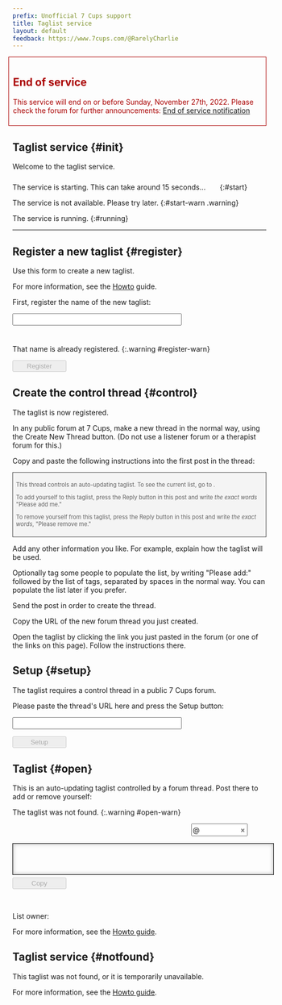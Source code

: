 ```yaml
---
prefix: Unofficial 7 Cups support
title: Taglist service
layout: default
feedback: https://www.7cups.com/@RarelyCharlie
---
```

<style>
#content>* {display: none;}
#init {display: initial;}
#running {visibility: hidden;}

span.spinner {display: inline-block; width: 24px; height:24px;
	background: no-repeat center/100% url(/assets/ajax-loader.gif);
	position: relative; top: 6px; left: 6px;}
.warning {color: #a00; background: #fee; padding: 2px 4px; margin-left: -4px; opacity: 0;}
input[type=text] {display: block; width: 24em; padding: 2px 4px; margin: 0;
	font-size: inherit;}
button {display: block; min-width: 8em; padding: 2px 4px; margin: 0 0 1em 0;}
#open-copy {display: inline-block; margin-right: 2em;}
blockquote {font-size: 80%; border: 1px solid #444; background: #f4f4f4; padding: 1ex;
	margin: 0;}
	
#open-container {position: relative; padding: 0 0 1em 0; min-height: 40px;}
#open-list {width: 100%; min-height: 4em; border: 1px solid #000; padding: 1ex; font-size: 12px; line-height: 14px;
	box-shadow: inset #ccc 0 0 1ex 2px; resize: none; position: absolute; top: 0; left: 0;}
#open-list.empty {color: #aaa; text-align: center;}
#open-spin {position: absolute; left: calc(50% - 12px); top: 1em;}

#open-searchbar {text-align: right;}
#open-searchbar img {width: 16px; height: 16px; margin: 0 0 0 8px; position: relative; top: 4px; left: -1em;}
#open-search {display: inline-block; width: 8em; padding: 2px 1em 2px 1em; font-family: inherit; font-size: inherit;}
#open-atsign {position: relative; left: 17px;}
#open-nosearch {font-weight: bold; line-height: 16px; display: inline-block; color: #777;
	position: relative; left: -1em; cursor: pointer;}
span.found {background: #5df;}

#content p {margin: 1em 0;}
</style>
<script src="https://cdnjs.cloudflare.com/ajax/libs/jquery/3.5.0/jquery.min.js"></script>
<script>
const controldomain = 'https://www.7cups.com'
const controldir = 'forum'
const serviceurl = 'https://rarelycharlie.herokuapp.com/taglist/'

Taglist = {
	key: '',
	problems: [
		'No problems found.',
		'Two tags or one? Type an @-sign or delete the space.',
		'Unexpected symbols'
		],
	service: null,

	api: async function (action, data) {
		console.log('api: ' + action)
		if (!action) return
		if (!data) data = {}
		data.action = action
		var response
		try {
			response = await fetch(serviceurl, {
				method: 'POST',
				headers: {'Content-Type': 'application/json; charset=utf-8'}, 
				body: JSON.stringify(data),
				cache: 'no-cache'
				})
			}
		catch (e) {
			console.log('+++ ERROR')
			return [0, 'No connection']
			}
		if (response) {
			var body = await response.text()
			console.log('  +api: ' + response.status + ' ' + response.statusText)
			return [response.status, body]
			}
		else return [404, 'Not found']		
		},

	clean: function () { // clean the list...
		var list = document.getElementById('list')
		list.removeAttribute('contenteditable')
		
		var t = list.textContent
		t = t.replace(/<[^>]+>/g, '')
		t = t.replace(/[^A-Za-z0-9_ @]/g, '')
		t = t.replace(/@+\s+/g, '@')
		t = t.replace(/([^ ])@/g, '$1 @')
		t = t.replace(/\s+/g, ' ')
		
		var m = /@[^@ ]+\s[^@ ]+/.exec(t)
		if (m) {
			this.problem(m[0], 1)
			t = t.replace(m[0], '<span class="bad">' + m[0] + '</span>')
			list.innerHTML = t
			return false
			}
		else {
			t = t.replace(/[ @]+/g, ' ')
			t = t.split(' ')
			t.sort((a, b) => a.toLowerCase().localeCompare(b.toLowerCase()))

			var dup = 0
			for (let i = 1; i < t.length; ++i)
				if (t[i].toLowerCase() == t[i - 1].toLowerCase()) t[i] = '', ++dup
		
			t = t.filter(n => n.trim() != '')
			t = t.map(n => '@' + n)
			list.textContent = t.join(' ')
			if (t.length) this.noproblem(dup, t.length)
			return true
			}
		},

	control: async function () { // set the control URL...
		var v = $('#setup-url').val().trim()
		v = v.replace(/#.*$/, '').replace(/\/\d\/$/, '/')
		var [status, text] = await this.api('control', {key: this.key, url: v})
		if (status == 200) {
			this.section('setup', false)
			this.open()
			}
		else {
			// handle failure e.g. malformed URL!
			}
		},

	copy: function () {
		var t = $('#open-list')[0]
		if (document.body.createTextRange) {
			let r = document.body.createTextRange()
			r.moveToElementText(t)
			r.select()
			}
		else if (window.getSelection) {
			let s = window.getSelection()
			let r = document.createRange()
			r.selectNodeContents(t)
			s.removeAllRanges()
			s.addRange(r)
			}

		var ok = document.execCommand('copy')
		if (ok) setTimeout(function () {
			if (document.selection) document.selection.empty()
    		else if (window.getSelection) window.getSelection().removeAllRanges()
			}, 500)
		$('#open-copied').text(ok? 'Copied' : 'Oops! Copying failed. Try copying manually.')
			.fadeIn(0)
		if (!ok) {
			$('#open-copy').prop('disabled', true)
			$('#open-copied').addClass('warning').css('opacity', 1)
			}
		setTimeout(function () {$('#open-copied').fadeOut(800)}, 1500)
		},
	
	init: async function () {
		this.section('init', true)
		this.key = location.search.substring(1)
		
		$('input[type=text]').on('keyup', function (event) {
			Taglist.keyup(event)
			})

		this.ping()
		await this.sleep(1)
		if (this.service === null) $('#start').show()
		},

	keyup: function (event) {
		var id = event.target.id, v = event.target.value.trim()
		if ($(event.target).is('[readonly]')) return
		if (id == 'register-name') {
			let b = $('#register-button') 
			b.prop('disabled', v.length < 4)
			if (event.keyCode == 13 && v.length >= 4) b.click() 
			}
		else if (id == 'setup-url') {
			let b = $('#setup-button') 
			b.prop('disabled', v = '')
			if (event.keyCode == 13 && v) b.click() 
			}
		else if (id == 'open-search') {
			let list = $('#open-list'), t = list.text() //.replace(/<[^>+]>/g, '')
			v = v.replace(/\s.*/, '')
			if (v) t = t.replace(new RegExp('@(' + v + ')', 'ig'), '<span class="found">@$1</span>')
			list.html(t)
			}
		},

	noproblem: function (dup, n) {
		document.getElementById('problem').setAttribute('disabled', true)
		var p = document.getElementById('problem-tags')
		p.value = ''
		p.disabled = true
		document.getElementById('problem-report')
			.textContent = this.problems[0] + ' '
			+ (dup == 0? 'No duplicates.' : (dup == 1? '1 duplicate removed.' : dup + ' duplicates removed.'))
			+ ' '
			+ (n == 0? 'No tags remain.' : (n == 1? '1 tag' : n + ' tags'))
			+ ' in the list.'
		document.getElementById('problem-fix').disabled = true
		},		
	
	nosearch: function () {
		$('#open-search').val('').focus()
		this.keyup({target: {id: 'open-search', value: ''}})
		},

	open: async function () {
		var [status, data] = await this.api('open', {key: this.key, mode: 'peek'})
		console.log('open: ' + status)
		$('#open-wait').hide()
		if (status == 200) {
			this.section('open', true)
			$('#open-warn').hide()
			data = JSON.parse(data)
			$('h2#open').text(data.name)
			document.title = data.name + ' | Taglist service'
			console.log('control: ' + data.control)
			if (!data.control) {
				this.section('open', false)
				$('h2#setup').text('Setup: ' + data.name)
				this.setup()
				}
			$('#open-control').attr('href', [controldomain, controldir, data.control].join('/')).text(data.name)
			if (data.owner) $('#open-owner')
				.attr('href', [controldomain, '@' + data.owner].join('/'))
				.text('@' + data.owner)
			if (data.delegates && data.delegates[0]) {
				let rr = [], d = data.delegates[0]
				if (d.includes('A')) rr.push('adult') 
				if (d.includes('T')) rr.push('teen') 
				if (d.includes('M')) rr.push('member') 
				if (d.includes('L')) rr.push('listener') 
				$('#open-restrict').text('Restriction: ' + rr.join(' ') + 's only.')
				}

			var [status, data] = await this.api('open', {key: this.key, mode: 'update'})
			console.log('update status: ' + status)
			if (status != 200) return // <<<<<<<<<<<<<<<<<<<<
			data = JSON.parse(data)

			var t = $('#open-list')
			$('#open-spin').hide()
			if (data.owner) $('#open-owner')
				.attr('href', [controldomain, '@' + data.owner].join('/'))
				.text('@' + data.owner)
			if (data.list) data.list = data.list.filter(t => t.trim() != '')
			if (data.list && data.list.length) {
				t.text(data.list.map(t => '@' + t).join(' '))
				 .removeClass('empty')
				t[0].style.height = t[0].parentNode.style.height = (t[0].scrollHeight - 10) + 'px'
				let n = data.list.length
				$('#open-count').text(n == 0? 'No tags.' : (n == 1? '1 tag.' : n + ' tags.'))
				$('#open-copy').prop('disabled', false)
				}
			else {
				t.text('\nThe list is empty')
				$('#open-copy').prop('disabled', true)
				}
			}
		else {
			this.section('notfound', true)
			}
		},
		
	ping: async function () {
		var [status, text] = await this.api('ping')
		console.log('ping status: ' + status)
		$('#start').hide()
		if (status == 200) {
			this.section('init', false)
			$('#running').css('visibility', 'visible')
			this.service = true
			if (this.key) {
				this.open()
				}
			else {
				this.section('register', true)
				$('#register-spin').css('visibility', 'hidden')
				$('#register-name').focus()
				}
			}
		else {
			this.service = false
			$('#start-warn').show().css('opacity', 1)
			}
		},

	problem: function (tags, type) {
		this.badtags = tags
		document.getElementById('problem').removeAttribute('disabled')
		var p = document.getElementById('problem-tags')
		p.value = tags
		p.removeAttribute('disabled')
		p.focus()
		document.getElementById('problem-report')
			.textContent = this.problems[type]
		document.getElementById('problem-fix').removeAttribute('disabled')
		},

	query: async function () {
		var v = $('#register-name').val().trim()
		if (v == '') return false
		$('#register-spin').css('visibility', 'visible')
		var [status, key] = await this.api('query', {name: v})
		$('#register-spin').css('visibility', 'hidden')
		var ok = status == 200
		if (!ok) {
			$('#register-warn').css('opacity', 1)
			setTimeout(function () {$('#register-warn').css('opacity', 0)}, 4000)
			$('#register-name').focus()
			}
		return ok
		},

	register: async function () {
		//if (!this.clean()) return
		
		var taml = $('[name=restrict-ta]:checked').val() + $('[name=restrict-ml]:checked').val() || ''
		var rr = []
		if (taml.includes('T')) rr.push('teen')
		if (taml.includes('A')) rr.push('adult')
		if (taml.includes('M')) rr.push('member')
		if (taml.includes('L')) rr.push('listener')
		if (rr.length) $('#rc-restrict').text('The taglist can only be used by ' + rr.join(' ') + 's.')
		
		$('#register-name').prop('readonly', true)
		$('#register-spin').css('display', 'inline-block')
		var v = $('#register-name').val().trim(),
			a = $('#list').text().trim()

		var [status, key] = await this.api('register', {name: v, restrict: taml, list: a})
		$('#register-spin').hide()
		$('#register-button').prop('disabled', true)
		if (status == 200) {
			$('#register-warn').hide()
			$('.listname').text(v).css('visibility', 'visible')
			$('a.listname').attr('href', location.href + '?' + key)
			this.section('control', true)
			}
		else {
			$('#register-warn').css('opacity', 1)
			$('#register-name').prop('readonly', false).focus()
			}
		},

	setup: function () { // set up control thread...
		this.section('setup', true)
		$('#setup-url').focus()
		},

	section: function (id, show) {
		if (show) console.log('show section: ' + id)
		$('#' + id).nextUntil('h2').addBack()[show? 'show' : 'hide']()
		},

	sleep: async function (s) {
		await new Promise(done => setTimeout(done, 1000 * s))
		}
	}

init = function () {
	document.documentElement.style.display = 'block'
	Taglist.init()
	}
</script>

<div style="display: block !important; color: #a00; border: 1px solid #a00; padding: 1ex; margin-left: -1ex;">
<h2>End of service</h2>
<p>This service will end on or before Sunday, November 27th, 2022. Please check the forum for further announcements: <a href="https://www.7cups.com/forum/SiteUpdates_100/SuggestionsandProblemSolving_383/Maintainingtaglistsanexperiment_177703/?post=3124537">End of service notification</a></p>
</div>

## Taglist service {#init}
Welcome to the taglist service.

The service is starting. This can take around 15 seconds...<span id="start-spin" class="spinner"></span>
{:#start}

The service is not available. Please try later.
{:#start-warn .warning}

The service is running.
{:#running}

<hr>

## Register a new taglist {#register}
Use this form to create a new taglist.

For more information, see the <a href="/howto/taglist">Howto</a> guide.

First, register the name of the new taglist:

<input type="text" id="register-name" class="register"> <span id="register-spin" class="spinner" hidden></span>

That name is already registered.
{:.warning #register-warn}

<button id="register-button" disabled onclick="Taglist.register()">Register</button>

## Create the control thread {#control}

The taglist <a href="" class="listname"></a> is now registered.

In any public forum at 7 Cups, make a new thread in the normal way, using the Create New Thread button. (Do not use a listener forum or a therapist forum for this.)

Copy and paste the following instructions into the first post in the thread:

 >This thread controls an auto-updating taglist. To see the current list, go to <a  class="listname" href=""></a>.
 >
 >To add yourself to this taglist, press the Reply button in this post and write <i>the exact words</i> "Please add me."
 >
 >To remove yourself from this taglist, press the Reply button in this post and write <i>the exact words</i>, "Please remove me."

Add any other information you like. For example, explain how the taglist will be used.

Optionally tag some people to populate the list, by writing "Please add:" followed by the list of tags, separated by spaces in the normal way. You can populate the list later if you prefer.

Send the post in order to create the thread.

Copy the URL of the new forum thread you just created.

Open the taglist by clicking the link you just pasted in the forum (or one of the links on this page). Follow the instructions there.

## Setup {#setup}

The taglist requires a control thread in a public 7 Cups forum.

Please paste the thread's URL here and press the Setup button:

<input type="text" id="setup-url">

<button id="setup-button" disabled onclick="Taglist.control()">Setup</button>

## Taglist {#open}

This is an auto-updating taglist controlled by a forum thread. Post there to add or remove yourself: <a id="open-control" title="Control thread for this taglist" href=""></a>

<p id="open-restrict" hidden></p>

The taglist was not found.
{:.warning #open-warn}

<p id="open-searchbar"><span id="open-atsign">@</span><input id="open-search" type="text" spellcheck="false"><span id="open-nosearch" title="Clear the search" onclick="Taglist.nosearch()">&times;</span> <img src="/assets/search.png"></p>

<div id="open-container">
<div class="empty" id="open-list"></div>
<span id="open-spin" class="spinner"></span>
</div>

<button class="open" id="open-copy" onclick="Taglist.copy()" disabled>Copy</button><span id="open-copied"></span>

<span id="open-count"></span><br>List owner: <a id="open-owner" title="This taglist's owner" href=""></a>

For more information, see the <a title="Taglist service documentation" href="/howto/taglist">Howto guide</a>.

## Taglist service {#notfound}

This taglist was not found, or it is temporarily unavailable.

For more information, see the <a title="Taglist service documentation" href="/howto/taglist">Howto guide</a>.

